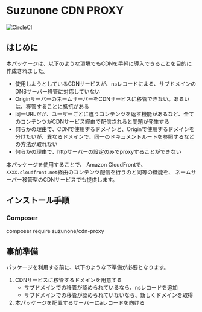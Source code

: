 
Suzunone CDN PROXY
=======================================
[![CircleCI](https://circleci.com/gh/suzunone/cdn/tree/master.svg?style=svg)](https://circleci.com/gh/suzunone/cdn/tree/master)


はじめに
-----------------------------------------
本パッケージは、以下のような環境でもCDNを手軽に導入できることを目的に作成されました。

 * 使用しようとしているCDNサービスが、nsレコードによる、サブドメインのDNSサーバー移管に対応していない
 * OriginサーバーのネームサーバーをCDNサービスに移管できない。あるいは、移管することに抵抗がある
 * 同一URLだが、ユーザーごとに違うコンテンツを返す機能があるなど、全てのコンテンツがCDNサービス経由で配信されると問題が発生する
 * 何らかの理由で、CDNで使用するドメインと、Originで使用するドメインを分けたいが、異なるドメインで、同一のドキュメントルートを参照するなどの方法が取れない
 * 何らかの理由で、httpサーバーの設定のみでproxyすることができない

本パッケージを使用することで、
Amazon CloudFrontで、`XXXX.cloudfront.net`経由のコンテンツ配信を行うのと同等の機能を、
ネームサーバー移管型のCDNサービスでも提供します。



インストール手順
-----------------------------------------

### Composer
composer require  suzunone/cdn-proxy




事前準備
-----------------------------------------

パッケージを利用する前に、以下のような下準備が必要となります。

1. CDNサービスに移管するドメインを用意する
   * サブドメインでの移管が認められているなら、nsレコードを追加
   * サブドメインでの移管が認められていないなら、新しくドメインを取得
2. 本パッケージを配置するサーバーにaレコードを向ける



